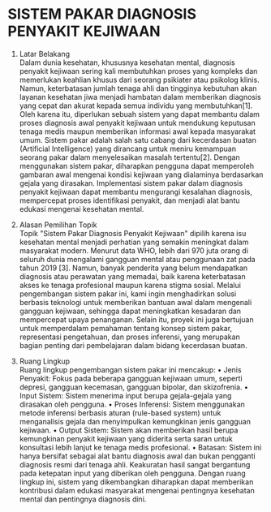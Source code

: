 <h1>SISTEM PAKAR DIAGNOSIS PENYAKIT KEJIWAAN</h1>

1. Latar Belakang <br>
Dalam dunia kesehatan, khususnya kesehatan mental, diagnosis penyakit kejiwaan sering kali membutuhkan proses yang kompleks dan memerlukan keahlian khusus dari seorang psikiater atau psikolog klinis. Namun, keterbatasan jumlah tenaga ahli dan tingginya kebutuhan akan layanan kesehatan jiwa menjadi hambatan dalam memberikan diagnosis yang cepat dan akurat kepada semua individu yang membutuhkan[1]. Oleh karena itu, diperlukan sebuah sistem yang dapat membantu dalam proses diagnosis awal penyakit kejiwaan untuk mendukung keputusan tenaga medis maupun memberikan informasi awal kepada masyarakat umum.
Sistem pakar adalah salah satu cabang dari kecerdasan buatan (Artificial Intelligence) yang dirancang untuk meniru kemampuan seorang pakar dalam menyelesaikan masalah tertentu[2]. Dengan menggunakan sistem pakar, diharapkan pengguna dapat memperoleh gambaran awal mengenai kondisi kejiwaan yang dialaminya berdasarkan gejala yang dirasakan. Implementasi sistem pakar dalam diagnosis penyakit kejiwaan dapat membantu mengurangi kesalahan diagnosis, mempercepat proses identifikasi penyakit, dan menjadi alat bantu edukasi mengenai kesehatan mental.

2. Alasan Pemilihan Topik <br>
Topik "Sistem Pakar Diagnosis Penyakit Kejiwaan" dipilih karena isu kesehatan mental menjadi perhatian yang semakin meningkat dalam masyarakat modern. Menurut data WHO, lebih dari 970 juta orang di seluruh dunia mengalami gangguan mental atau penggunaan zat pada tahun 2019 [3]. Namun, banyak penderita yang belum mendapatkan diagnosis atau perawatan yang memadai, baik karena keterbatasan akses ke tenaga profesional maupun karena stigma sosial. Melalui pengembangan sistem pakar ini, kami ingin menghadirkan solusi berbasis teknologi untuk memberikan bantuan awal dalam mengenali gangguan kejiwaan, sehingga dapat meningkatkan kesadaran dan mempercepat upaya penanganan.
Selain itu, proyek ini juga bertujuan untuk memperdalam pemahaman tentang konsep sistem pakar, representasi pengetahuan, dan proses inferensi, yang merupakan bagian penting dari pembelajaran dalam bidang kecerdasan buatan.

3. Ruang Lingkup <br>
Ruang lingkup pengembangan sistem pakar ini mencakup:
•	Jenis Penyakit: Fokus pada beberapa gangguan kejiwaan umum, seperti depresi, gangguan kecemasan, gangguan bipolar, dan skizofrenia.
•	Input Sistem: Sistem menerima input berupa gejala-gejala yang dirasakan oleh pengguna.
•	Proses Inferensi: Sistem menggunakan metode inferensi berbasis aturan (rule-based system) untuk menganalisis gejala dan menyimpulkan kemungkinan jenis gangguan kejiwaan.
•	Output Sistem: Sistem akan memberikan hasil berupa kemungkinan penyakit kejiwaan yang diderita serta saran untuk konsultasi lebih lanjut ke tenaga medis profesional.
•	Batasan: Sistem ini hanya bersifat sebagai alat bantu diagnosis awal dan bukan pengganti diagnosis resmi dari tenaga ahli. Keakuratan hasil sangat bergantung pada ketepatan input yang diberikan oleh pengguna.
Dengan ruang lingkup ini, sistem yang dikembangkan diharapkan dapat memberikan kontribusi dalam edukasi masyarakat mengenai pentingnya kesehatan mental dan pentingnya diagnosis dini.
